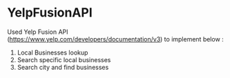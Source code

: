 # YelpFusionAPI

Used Yelp Fusion API (https://www.yelp.com/developers/documentation/v3) to implement below :
1. Local Businesses lookup
2. Search specific local businesses
3. Search city and find businesses
